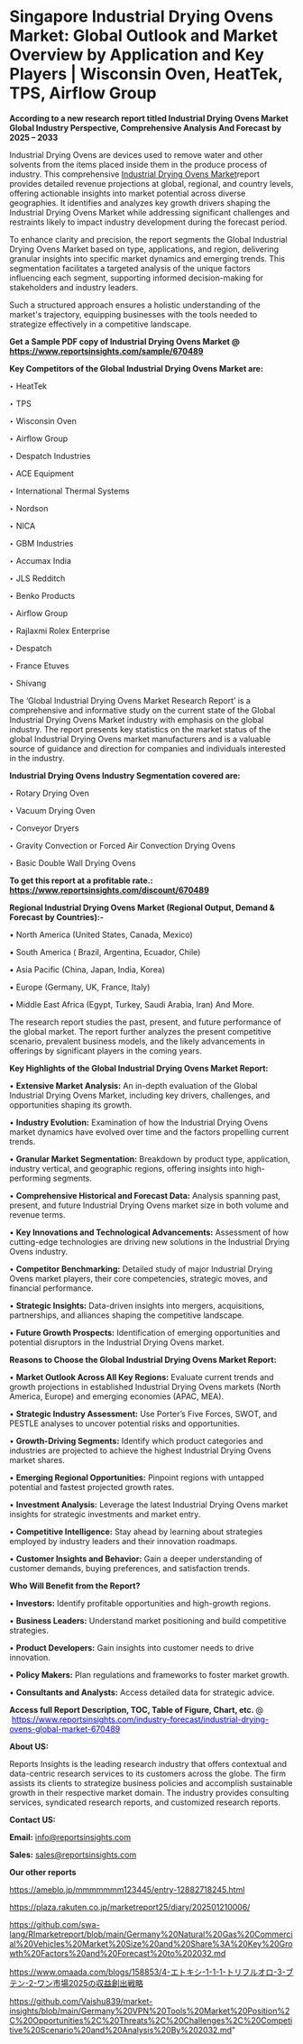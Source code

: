 # Singapore Industrial Drying Ovens Market: Global Outlook and Market Overview by Application and Key Players | Wisconsin Oven, HeatTek, TPS, Airflow Group

<strong>According to a new research report titled Industrial Drying Ovens Market Global Industry Perspective, Comprehensive Analysis And Forecast by 2025 – 2033</strong>

Industrial Drying Ovens are devices used to remove water and other solvents from the items placed inside them in the produce process of industry. This comprehensive <a href=https://www.reportsinsights.com/sample/670489>Industrial Drying Ovens Market</a>report provides detailed revenue projections at global, regional, and country levels, offering actionable insights into market potential across diverse geographies. It identifies and analyzes key growth drivers shaping the Industrial Drying Ovens Market while addressing significant challenges and restraints likely to impact industry development during the forecast period.

To enhance clarity and precision, the report segments the Global Industrial Drying Ovens Market based on type, applications, and region, delivering granular insights into specific market dynamics and emerging trends. This segmentation facilitates a targeted analysis of the unique factors influencing each segment, supporting informed decision-making for stakeholders and industry leaders.

Such a structured approach ensures a holistic understanding of the market's trajectory, equipping businesses with the tools needed to strategize effectively in a competitive landscape.

<strong>Get a Sample PDF copy of Industrial Drying Ovens Market </strong><strong>@<a href=https://www.reportsinsights.com/sample/670489 style=color:#0000ff;> https://www.reportsinsights.com/sample/670489</a></strong></font>

<strong>Key Competitors of the Global Industrial Drying Ovens Market are:</strong>

‣ HeatTek

‣ TPS

‣ Wisconsin Oven

‣ Airflow Group

‣ Despatch Industries

‣ ACE Equipment

‣ International Thermal Systems

‣ Nordson

‣ NICA

‣ GBM Industries

‣ Accumax India

‣ JLS Redditch

‣ Benko Products

‣ Airflow Group

‣ Rajlaxmi Rolex Enterprise

‣ Despatch

‣ France Etuves

‣ Shivang

The ‘Global Industrial Drying Ovens Market Research Report’ is a comprehensive and informative study on the current state of the Global Industrial Drying Ovens Market industry with emphasis on the global industry. The report presents key statistics on the market status of the global Industrial Drying Ovens market manufacturers and is a valuable source of guidance and direction for companies and individuals interested in the industry.

<strong>Industrial Drying Ovens Industry Segmentation covered are:</strong>

‣ Rotary Drying Oven

‣ Vacuum Drying Oven

‣ Conveyor Dryers

‣ Gravity Convection or Forced Air Convection Drying Ovens

‣ Basic Double Wall Drying Ovens

<strong>To get this report at a profitable rate.: <a href=https://www.reportsinsights.com/discount/670489 style=color:#0000ff;>https://www.reportsinsights.com/discount/670489</a></strong></font>

<strong>Regional Industrial Drying Ovens Market (Regional Output, Demand &amp; Forecast by Countries):-</strong>

• North America (United States, Canada, Mexico)

• South America ( Brazil, Argentina, Ecuador, Chile)

• Asia Pacific (China, Japan, India, Korea)

• Europe (Germany, UK, France, Italy)

• Middle East Africa (Egypt, Turkey, Saudi Arabia, Iran) And More.

The research report studies the past, present, and future performance of the global market. The report further analyzes the present competitive scenario, prevalent business models, and the likely advancements in offerings by significant players in the coming years.

<strong>Key Highlights of the Global Industrial Drying Ovens Market Report:</strong>

• <strong>Extensive Market Analysis:</strong> An in-depth evaluation of the Global Industrial Drying Ovens Market, including key drivers, challenges, and opportunities shaping its growth.

• <strong>Industry Evolution:</strong> Examination of how the Industrial Drying Ovens market dynamics have evolved over time and the factors propelling current trends.

• <strong>Granular Market Segmentation:</strong> Breakdown by product type, application, industry vertical, and geographic regions, offering insights into high-performing segments.

• <strong>Comprehensive Historical and Forecast Data:</strong> Analysis spanning past, present, and future Industrial Drying Ovens market size in both volume and revenue terms.

• <strong>Key Innovations and Technological Advancements:</strong> Assessment of how cutting-edge technologies are driving new solutions in the Industrial Drying Ovens industry.

• <strong>Competitor Benchmarking:</strong> Detailed study of major Industrial Drying Ovens market players, their core competencies, strategic moves, and financial performance.

• <strong>Strategic Insights:</strong> Data-driven insights into mergers, acquisitions, partnerships, and alliances shaping the competitive landscape.

• <strong>Future Growth Prospects:</strong> Identification of emerging opportunities and potential disruptors in the Industrial Drying Ovens market.

<strong>Reasons to Choose the Global Industrial Drying Ovens Market Report:</strong>

• <strong>Market Outlook Across All Key Regions:</strong> Evaluate current trends and growth projections in established Industrial Drying Ovens markets (North America, Europe) and emerging economies (APAC, MEA).

• <strong>Strategic Industry Assessment:</strong> Use Porter’s Five Forces, SWOT, and PESTLE analyses to uncover potential risks and opportunities.

• <strong>Growth-Driving Segments:</strong> Identify which product categories and industries are projected to achieve the highest Industrial Drying Ovens market shares.

• <strong>Emerging Regional Opportunities:</strong> Pinpoint regions with untapped potential and fastest projected growth rates.

• <strong>Investment Analysis:</strong> Leverage the latest Industrial Drying Ovens market insights for strategic investments and market entry.

• <strong>Competitive Intelligence:</strong> Stay ahead by learning about strategies employed by industry leaders and their innovation roadmaps.

• <strong>Customer Insights and Behavior:</strong> Gain a deeper understanding of customer demands, buying preferences, and satisfaction trends.

<strong>Who Will Benefit from the Report?</strong>

• <strong>Investors:</strong> Identify profitable opportunities and high-growth regions.

• <strong>Business Leaders:</strong> Understand market positioning and build competitive strategies.

• <strong>Product Developers:</strong> Gain insights into customer needs to drive innovation.

• <strong>Policy Makers:</strong> Plan regulations and frameworks to foster market growth.

• <strong>Consultants and Analysts:</strong> Access detailed data for strategic advice.
</ul>
<strong>Access full Report Description, TOC, Table of Figure, Chart, etc. </strong>@  <a href=https://www.reportsinsights.com/industry-forecast/industrial-drying-ovens-global-market-670489 style=color:#0000ff;>https://www.reportsinsights.com/industry-forecast/industrial-drying-ovens-global-market-670489</a></font>

<strong><strong>About US</strong>:</strong>

Reports Insights is the leading research industry that offers contextual and data-centric research services to its customers across the globe. The firm assists its clients to strategize business policies and accomplish sustainable growth in their respective market domain. The industry provides consulting services, syndicated research reports, and customized research reports.

<strong>Contact US:</strong>

<p class=""""><b>Email:</b> <a href=mailto:info@reportsinsights.com>info@reportsinsights.com</a></p>
<p class=""""><b>Sales:</b> <a href=mailto:sales@reportsinsights.com>sales@reportsinsights.com</a></p>

<strong>Our other reports</strong>

<a href=https://ameblo.jp/mmmmmmm123445/entry-12882718245.html>https://ameblo.jp/mmmmmmm123445/entry-12882718245.html</a>

<a href=https://plaza.rakuten.co.jp/marketreport25/diary/202501210006/>https://plaza.rakuten.co.jp/marketreport25/diary/202501210006/</a>

<a href=https://github.com/swa-lang/RImarketreport/blob/main/Germany%20Natural%20Gas%20Commercial%20Vehicles%20Market%20Size%20and%20Share%3A%20Key%20Growth%20Factors%20and%20Forecast%20to%202032.md>https://github.com/swa-lang/RImarketreport/blob/main/Germany%20Natural%20Gas%20Commercial%20Vehicles%20Market%20Size%20and%20Share%3A%20Key%20Growth%20Factors%20and%20Forecast%20to%202032.md</a>

<a href=https://www.omaada.com/blogs/158853/4-エトキシ-1-1-1-トリフルオロ-3-ブテン-2-ワン市場2025の収益創出戦略>https://www.omaada.com/blogs/158853/4-エトキシ-1-1-1-トリフルオロ-3-ブテン-2-ワン市場2025の収益創出戦略</a>

<a href=https://github.com/Vaishu839/market-insights/blob/main/Germany%20VPN%20Tools%20Market%20Position%2C%20Opportunities%2C%20Threats%2C%20Challenges%2C%20Competitive%20Scenario%20and%20Analysis%20By%202032.md>https://github.com/Vaishu839/market-insights/blob/main/Germany%20VPN%20Tools%20Market%20Position%2C%20Opportunities%2C%20Threats%2C%20Challenges%2C%20Competitive%20Scenario%20and%20Analysis%20By%202032.md</a>"
